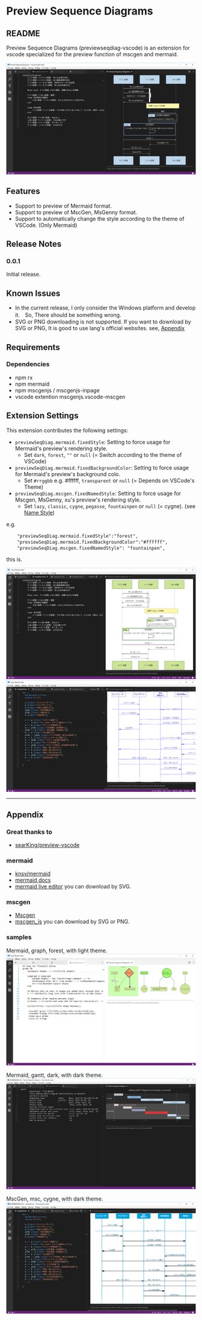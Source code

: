 # Preview Sequence Diagrams 

## README

Preview Sequence Diagrams (previewseqdiag-vscode) is an extension for vscode specialized for the preview function of mscgen and mermaid.

![eye-catch](assets/eye-catch.png)

## Features

* Support to preview of Mermaid format.
* Support to preview of MscGen, MsGenny format.
* Support to automatically change the style according to the theme of VSCode. (Only Mermaid)

## Release Notes

### 0.0.1

Initial release.

## Known Issues

* In the current release, I only consider the Windows platform and develop it.　So, There should be something wrong.
* SVG or PNG downloading is not supported. If you want to download by SVG or PNG, It is good to use lang's official websites. see, [Appendix](#Appendix)


## Requirements

### Dependencies

* npm rx
* npm mermaid
* npm mscgenjs / mscgenjs-inpage
* vscode extention mscgenjs.vscode-mscgen

## Extension Settings

This extension contributes the following settings:

* `previewSeqDiag.mermaid.fixedStyle`: Setting to force usage for Mermaid's preview's rendering style. 
  * Set `dark`, `forest`, `""` or `null` (= Switch according to the theme of VSCode)
* `previewSeqDiag.mermaid.fixedBackgroundColor`: Setting to force usage for Mermaid's preview's  background colo. 
  * Set `#rrggbb` e.g. #ffffff, `transparent` or `null` (= Depends on VSCode's Theme)
* `previewSeqDiag.mscgen.fixedNamedStyle`: Setting to force usage for Mscgen, MsGenny, xu's preview's rendering style.
  * Set `lazy`, `classic`, `cygne`, `pegasse`, `fountainpen` or `null` (= cygne). (see [Name Style](https://mscgen.js.org/embed.html#named-styles))

e.g. 
```
    "previewSeqDiag.mermaid.fixedStyle":"forest",
    "previewSeqDiag.mermaid.fixedBackgroundColor":"#ffffff",
    "previewSeqDiag.mscgen.fixedNamedStyle": "fountainpen",
```

this is.

![mermaid-forest-white](assets/mermaid-forest-white.png)  
![mscgen-fountainpen.png](assets/mscgen-fountainpen.png)



----

## Appendix

### Great thanks to

* [searKing/preview-vscode](https://github.com/searKing/preview-vscode)

### mermaid
* [knsv/mermaid](https://github.com/knsv/mermaid)
* [mermaid docs](https://knsv.github.io/mermaid/)
* [mermaid live editor](https://knsv.github.io/mermaid/live_editor/) you can download by SVG.

### mscgen
* [Mscgen](http://www.mcternan.me.uk/mscgen/)
* [mscgen_js](https://mscgen.js.org/) you can download by SVG or PNG.

### samples

Mermaid, graph, forest, with light theme.
![graph](assets/mermaid-forest-default-graph.png)

Mermaid, gantt, dark, with dark theme.
![graph](assets/mermaid-dark-default-gantt.png)

MscGen, msc, cygne, with dark theme.
![graph](assets/mscgen-cygne.png)
